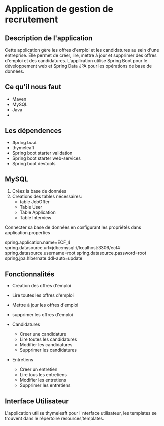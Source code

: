 # Application de gestion de recrutement 

## Description de l'application 
Cette application gère les offres d'emploi et les candidatures au sein d'une entreprise.
Elle permet de créer, lire, mettre à jour et supprimer des offres d'emploi et des candidatures.
L'application utilise Spring Boot pour le développement web et Spring Data JPA pour les opérations de base de données.

## Ce qu'il nous faut 
- Maven
- MySQL
- Java
- 
## Les dépendences 
- Spring boot
- thymeleaft
- Spring boot starter validation
- Spring boot starter web-services
- Spring boot devtools

## MySQL 
1. Créez la base de données
2. Creations des tables nécessaires:
   - table JobOffer
   - Table User
   - Table Application
   - Table Interview
  
     
Connecter sa base de données en configurant les propriétés dans application.properties

spring.application.name=ECF_4
spring.datasource.url=jdbc:mysql://localhost:3306/ecf4
spring.datasource.username=root
spring.datasource.password=root
spring.jpa.hibernate.ddl-auto=update

## Fonctionnalités 
- Creation des offres d'emploi
- Lire toutes les offres d'emploi
- Mettre à jour les offres d'emploi
- supprimer les offres d'emploi

- Candidatures
   - Creer une candidature
   - Lire toutes les candidatures
   - Modifier les candidatures
   - Supprimer les candidatures

- Entretiens
   - Creer un entretien
   - Lire tous les entretiens
   - Modifier les entretiens
   - Supprimer les entretiens
 
     
## Interface Utilisateur 

L'application utilise thymeleaft pour l'interface utilisateur, les templates se trouvent dans le répertoire resources/templates.
